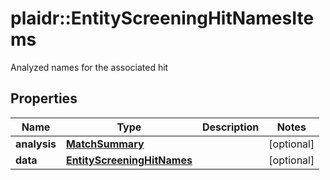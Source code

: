 # plaidr::EntityScreeningHitNamesItems

Analyzed names for the associated hit

## Properties
Name | Type | Description | Notes
------------ | ------------- | ------------- | -------------
**analysis** | [**MatchSummary**](MatchSummary.md) |  | [optional] 
**data** | [**EntityScreeningHitNames**](EntityScreeningHitNames.md) |  | [optional] 


